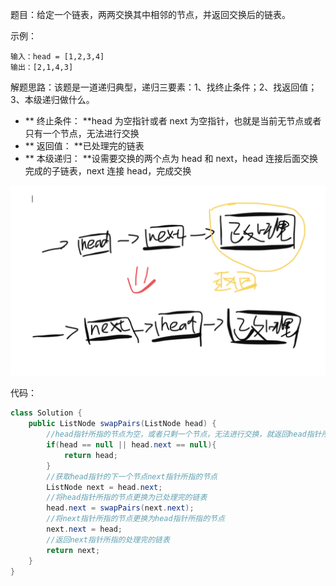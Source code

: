 题目：给定一个链表，两两交换其中相邻的节点，并返回交换后的链表。

示例：

```shell
输入：head = [1,2,3,4]
输出：[2,1,4,3]
```

解题思路：该题是一道递归典型，递归三要素：1、找终止条件；2、找返回值；3、本级递归做什么。

- ** 终止条件： **head 为空指针或者 next 为空指针，也就是当前无节点或者只有一个节点，无法进行交换
- ** 返回值： **已处理完的链表
- ** 本级递归： **设需要交换的两个点为 head 和 next，head 连接后面交换完成的子链表，next 连接 head，完成交换

![递归](./24/递归.png)

代码：

```java
class Solution {
    public ListNode swapPairs(ListNode head) {
        //head指针所指的节点为空，或者只剩一个节点，无法进行交换，就返回head指针所指的处理完的链表
        if(head == null || head.next == null){
            return head;
        }
        //获取head指针的下一个节点next指针所指的节点
        ListNode next = head.next;
      	//将head指针所指的节点更换为已处理完的链表
        head.next = swapPairs(next.next);
      	//将next指针所指的节点更换为head指针所指的节点
        next.next = head;
      	//返回next指针所指的处理完的链表
        return next;
    }
}
```

